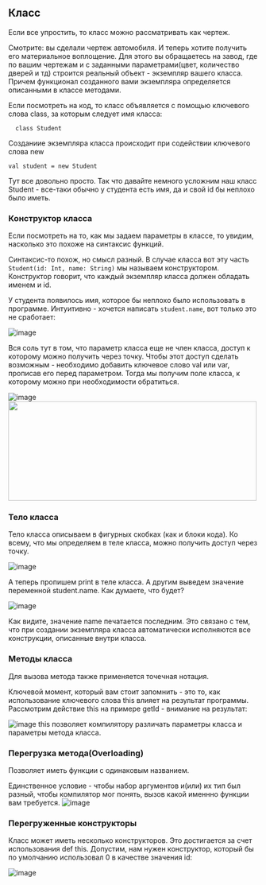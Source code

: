 ## Класс
Если все упростить, то класс можно рассматривать как чертеж.

Смотрите: вы сделали чертеж автомобиля. И теперь хотите получить его материальное воплощение. Для этого вы обращаетесь на завод, где по вашим чертежам и с заданными параметрами(цвет, количество дверей и тд) строится реальный объект - экземпляр вашего класса. Причем функционал созданного вами экземпляра определяется описанными в классе методами.

 

Если посмотреть на код, то класс объявляется с помощью ключевого слова class, за которым следует имя класса:
```
  class Student
```
Созданиие экземпляра класса происходит при содействии ключевого слова new

```
val student = new Student
```
Тут все довольно просто. Так что давайте немного усложним наш класс Student - все-таки обычно у студента есть имя, да и свой id бы неплохо было иметь.

### Конструктор класса

Если посмотреть на то, как мы задаем параметры в классе, то увидим, насколько это похоже на синтаксис функций.

Синтаксис-то похож, но смысл разный. В случае класса вот эту часть ```Student(id: Int, name: String)``` мы называем конструктором. Конструктор говорит, что каждый экземпляр класса должен обладать именем и id.

 

У студента появилось имя, которое бы неплохо было использовать в программе. Интуитивно - хочется написать ```student.name```, вот только это не сработает:

![image](https://user-images.githubusercontent.com/47192124/169690181-bcd4ca3c-4128-4c91-b873-3818565f3dd2.png)

Вся соль тут в том, что  параметр класса еще не член класса, доступ к которому можно получить через точку. Чтобы этот доступ сделать возможным - необходимо добавить ключевое слово val или var, прописав его перед параметром. Тогда мы получим поле класса, к которому можно при необходимости обратиться.

![image](https://user-images.githubusercontent.com/47192124/169690185-c7fd4d16-3d0e-4e71-93db-6bab76bb1b64.png)
<img src="https://user-images.githubusercontent.com/47192124/169690185-c7fd4d16-3d0e-4e71-93db-6bab76bb1b64.png" width="500" height="200" />

### Тело класса
Тело класса описываем в фигурных скобках (как и блоки кода). Ко всему, что мы определяем в теле класса, можно получить доступ через точку.

![image](https://user-images.githubusercontent.com/47192124/169690221-29581a87-f691-464b-9931-015013ba62b2.png)


А теперь пропишем print в теле класса. А другим выведем значение переменной student.name. Как думаете, что будет?

![image](https://user-images.githubusercontent.com/47192124/169690229-c948f39e-0c2c-4351-ad07-74757acecfe4.png)

Как видите, значение name печатается последним. Это связано с тем, что при создании экземпляра класса автоматически исполняются все конструкции, описанные внутри класса.

### Методы класса
Для вызова метода также применяется точечная нотация.

Ключевой момент, который вам стоит запомнить - это то, как использование ключевого слова this влияет на результат программы. Рассмотрим действие this на примере getId - внимание на результат:

![image](https://user-images.githubusercontent.com/47192124/169690252-365b9a21-a1c8-40d2-b2a5-cb4d1402104c.png)
this позволяет компилятору различать параметры класса и параметры метода класса.

### Перегрузка метода(Overloading)
Позволяет иметь функции с одинаковым названием.

Единственное условие - чтобы набор аргументов  и(или) их тип был разный, чтобы компилятор мог понять, вызов какой именнно функции вам требуется.
![image](https://user-images.githubusercontent.com/47192124/169690264-122d8517-5e9c-49bc-a3f0-f7e6714aa354.png)

### Перегруженные конструкторы
Класс может иметь несколько конструкторов. Это достигается за счет использования def this. Допустим, нам нужен конструктор, который бы по умолчанию использовал 0 в качестве значения id:

![image](https://user-images.githubusercontent.com/47192124/169690280-e4349291-3d8e-4e6b-b25e-1bc0cc88f854.png)





